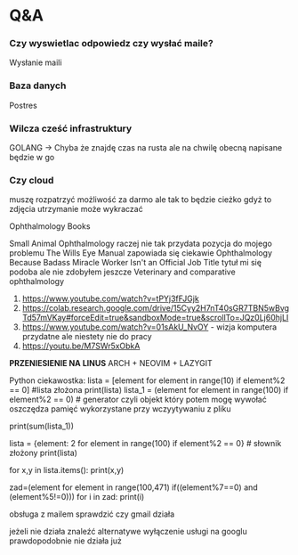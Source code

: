 # Q&A

### Czy wyswietlac odpowiedz czy wysłać maile?
Wysłanie maili

### Baza danych 

Postres

### Wilcza cześć infrastruktury 

GOLANG -> Chyba że znajdę czas na rusta ale na chwilę obecną napisane będzie w go 

### Czy cloud 

muszę rozpatrzyć możliwość za darmo ale tak to będzie cieżko gdyż to zdjęcia utrzymanie może wykraczać 

Ophthalmology Books

Small Animal Ophthalmology raczej nie tak przydata pozycja do mojego problemu
The Wills Eye Manual zapowiada się ciekawie 
Ophthalmology Because Badass Miracle Worker Isn't an Official Job Title tytuł mi się podoba ale nie zdobyłem jeszcze
Veterinary and comparative ophthalmology


1. https://www.youtube.com/watch?v=tPYj3fFJGjk
1. https://colab.research.google.com/drive/15Cyy2H7nT40sGR7TBN5wBvgTd57mVKay#forceEdit=true&sandboxMode=true&scrollTo=JQz0Lj60hjLI
1. https://www.youtube.com/watch?v=01sAkU_NvOY - wizja komputera przydatne ale niestety nie do pracy 
1. https://youtu.be/M7SWr5xObkA


**PRZENIESIENIE NA LINUS**
ARCH + NEOVIM + LAZYGIT



Python ciekawostka:
lista = [element for element in range(10) if element%2 == 0] #lista złożona 
print(lista)
lista_1 = (element for element in range(100) if element%2 == 0) # generator czyli objekt który potem mogę wywołać oszczędza pamięć 
wykorzystane przy wczyytywaniu z pliku

    
print(sum(lista_1))

lista = {element: 2 for element in range(100) if element%2 == 0} # słownik złożony
print(lista)

for x,y in lista.items():
	print(x,y)
  
  
  
zad=(element for element in range(100,471) if((element%7==0) and (element%5!=0)))
for i in zad:
	print(i)
    


obsługa z mailem sprawdzić czy gmail działa

jeżeli nie działa znaleźć alternatywe wyłączenie usługi na googlu prawdopodobnie nie działa już 




